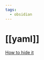 ```yaml
---
tags:
  - obsidian
---
```


# [[yaml]]

[How to hide it](https://forum.obsidian.md/t/can-you-hide-the-metadata-box-when-previewing-a-note-with-yaml-metadata/21931)

